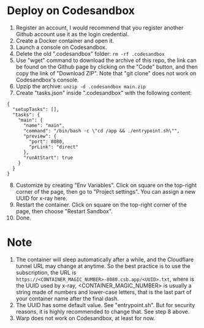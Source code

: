 # Deploy on Codesandbox

1. Register an account, I would recommend that you register another Github account use it as the login credential.
2. Create a Docker container and open it.
3. Launch a console on Codesandbox.
4. Delete the old ".codesandbox" folder: `rm -rf .codesandbox`
5. Use "wget" command to download the archive of this repo, the link can be found on the Github page by clicking on the "Code" button, and then copy the link of "Download ZIP". Note that "git clone" does not work on Codesandbox's console.
6. Upzip the archive: `unzip -d .codesandbox main.zip`
7. Create "tasks.json" inside ".codesandbox" with the following content:
```
{
  "setupTasks": [],
  "tasks": {
    "main": {
      "name": "main",
      "command": "/bin/bash -c \"cd /app && ./entrypoint.sh\"",
      "preview": {
        "port": 8080,
        "prLink": "direct"
      },
      "runAtStart": true
    }
  }
}
```
8. Customize by creating "Env Variables". Click on square on the top-right corner of the page, then go to "Project settings". You can assign a new UUID for x-ray here.
9. Restart the container. Click on square on the top-right corner of the page, then choose "Restart Sandbox".
10. Done.


# Note
1. The container will sleep automatically after a while, and the Cloudflare tunnel URL may change at anytime. So the best practice is to use the subscription, the URL is `https://<CONTAINER_MAGIC_NUMBER>-8080.csb.app/<UUID>.txt`, where <UUID> is the UUID used by x-ray, <CONTAINER_MAGIC_NUMBER> is usually a string made of numbers and lower-case letters, that is the last part of your container name after the final dash.
2. The UUID has some default value. See "entrypoint.sh". But for security reasons, it is highly recommended to change that. See step 8 above.
3. Warp does not work on Codesandbox, at least for now.
